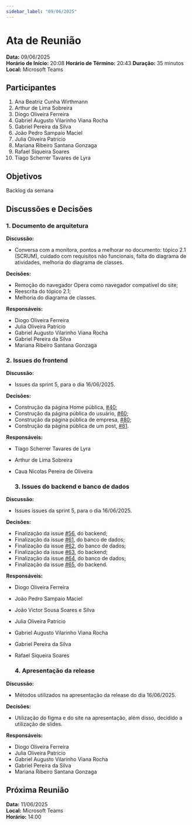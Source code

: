 ```yaml
---
sidebar_label: "09/06/2025"
---
```


# Ata de Reunião

**Data:** 09/06/2025  
**Horário de Início:** 20:08 
**Horário de Término:** 20:43
**Duração:** 35 minutos
**Local:** Microsoft Teams

## Participantes
1. Ana Beatriz Cunha Wirthmann
2. Arthur de Lima Sobreira
3. Diogo Oliveira Ferreira
4. Gabriel Augusto Vilarinho Viana Rocha
5. Gabriel Pereira da Silva
6. João Pedro Sampaio Maciel
7. Julia Oliveira Patricio
8. Mariana Ribeiro Santana Gonzaga
9. Rafael Siqueira Soares
10. Tiago Scherrer Tavares de Lyra

## Objetivos
Backlog da semana

## Discussões e Decisões

### 1. Documento de arquitetura
**Discussão:**
- Conversa com a monitora, pontos a melhorar no documento: tópico 2.1 (SCRUM), cuidado com requisitos não funcionais, falta do diagrama de atividades, melhoria do diagrama de classes.
  
**Decisões:**
- Remoção do navegador Opera como navegador compatível do site;
- Reescrita do tópico 2.1;
- Melhoria do diagrama de classes.

**Responsáveis:**
- Diogo Oliveira Ferreira
- Julia Oliveira Patricio
- Gabriel Augusto Vilarinho Viana Rocha
- Gabriel Pereira da Silva
- Mariana Ribeiro Santana Gonzaga

### 2. Issues do frontend
**Discussão:**
- Issues da sprint 5, para o dia 16/06/2025.

**Decisões:**
- Construção da página Home pública, [#40](https://github.com/FGA0138-MDS-Ajax/2025.1-Algiz/issues/40);
- Construção da página pública do usuário, [#60](https://github.com/FGA0138-MDS-Ajax/2025.1-Algiz/issues/60);
- Construção da página pública de empresa, [#80](https://github.com/FGA0138-MDS-Ajax/2025.1-Algiz/issues/80);
- Construção da página pública de um post, [#81](https://github.com/FGA0138-MDS-Ajax/2025.1-Algiz/issues/81).
  
**Responsáveis:**
- Tiago Scherrer Tavares de Lyra
- Arthur de Lima Sobreira
- Caua Nicolas Pereira de Oliveira


  ### 3. Issues do backend e banco de dados
**Discussão:**
- Issues issues da sprint 5, para o dia 16/06/2025. 

**Decisões:**
- Finalização da issue [#56](https://github.com/FGA0138-MDS-Ajax/2025.1-Algiz/issues/56), do backend;
- Finalização da issue [#61](https://github.com/FGA0138-MDS-Ajax/2025.1-Algiz/issues/61), do banco de dados;
- Finalização da issue [#62](https://github.com/FGA0138-MDS-Ajax/2025.1-Algiz/issues/62), do banco de dados;
- Finalização da issue [#63](https://github.com/FGA0138-MDS-Ajax/2025.1-Algiz/issues/62), do backend;
- Finalização da issue [#64](https://github.com/FGA0138-MDS-Ajax/2025.1-Algiz/issues/64), do banco de dados;
- Finalização da issue [#65](https://github.com/FGA0138-MDS-Ajax/2025.1-Algiz/issues/65), do backend.

**Responsáveis:**
- Diogo Oliveira Ferreira
- João Pedro Sampaio Maciel
- João Victor Sousa Soares e Silva
- Julia Oliveira Patricio
- Gabriel Augusto Vilarinho Viana Rocha
- Gabriel Pereira da Silva
- Rafael Siqueira Soares

   ### 4. Apresentação da release
**Discussão:**
- Métodos utilizados na apresentação da release do dia 16/06/2025.
  
**Decisões:**
- Utilização do figma e do site na apresentação, além disso, decidido a utilização de slides.

**Responsáveis:**
- Diogo Oliveira Ferreira
- Julia Oliveira Patricio
- Gabriel Augusto Vilarinho Viana Rocha
- Gabriel Pereira da Silva
- Mariana Ribeiro Santana Gonzaga


## Próxima Reunião
**Data:** 11/06/2025  
**Local:** Microsoft Teams  
**Horário:** 14:00  

